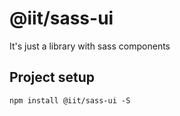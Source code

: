 # @iit/sass-ui
It's just a library with sass components

## Project setup
```
npm install @iit/sass-ui -S
```